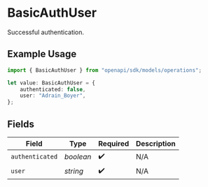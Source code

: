 # BasicAuthUser

Successful authentication.

## Example Usage

```typescript
import { BasicAuthUser } from "openapi/sdk/models/operations";

let value: BasicAuthUser = {
    authenticated: false,
    user: "Adrain_Boyer",
};
```

## Fields

| Field              | Type               | Required           | Description        |
| ------------------ | ------------------ | ------------------ | ------------------ |
| `authenticated`    | *boolean*          | :heavy_check_mark: | N/A                |
| `user`             | *string*           | :heavy_check_mark: | N/A                |